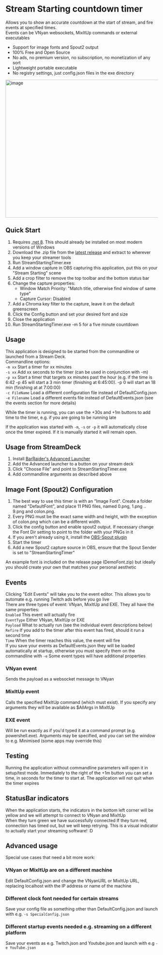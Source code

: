 # Stream Starting countdown timer
Allows you to show an accurate countdown at the start of stream, and fire events at specified times.  
Events can be VNyan websockets, MixItUp commands or external executables  
* Support for image fonts and Spout2 output
* 100% Free and Open Source  
* No ads, no premium version, no subscription, no monetization of any sort  
* Lightweight portable executable
* No registry settings, just config.json files in the exe directory
<img width="874" height="455" alt="image" src="https://github.com/user-attachments/assets/034b483b-61ff-4c9b-a49a-f72c68ad6dea" /> 

## Quick Start
1. Requires [.net 8](https://dotnet.microsoft.com/en-us/download/dotnet/8.0). This should already be installed on most modern versions of Windows
2. Download the .zip file from the [latest release](https://github.com/LumKitty/StreamStartingTimer/releases) and extract to wherever you keep your streamer tools
3. Run StreamStartingTimer.exe
4. Add a window capture in OBS capturing this application, put this on your "Stream Starting" scene
5. Add a crop filter to remove the top toolbar and the bottom status bar
6. Change the capture properties:
   - Window Match Priority: "Match title, otherwise find window of same type"
   - Capture Cursor: Disabled
8. Add a Chroma key filter to the capture, leave it on the default greenscreen
9. Click the Config button and set your desired font and size
10. Close the application
11. Run StreamStartingTimer.exe -m 5 for a five minute countdown

## Usage
This application is designed to be started from the commandline or launched from a Stream Deck.  
Commandline options:  
```-m xx``` Start a timer for xx minutes  
```-s xx``` Add xx seconds to the timer (can be used in conjunction with -m)  
```-p xx``` Start a timer that targets xx minutes past the hour (e.g. if the time is 6:42 -p 45 will start a 3 min timer (finishing at 6:45:00). -p 0 will start an 18 min (finishing at at 7:00:00)  
```-c FileName``` Load a different configuration file instead of DefaultConfig.json  
```-e Filename``` Load a different events file instead of DefaultEvents.json (see the events section for more details)  

While the timer is running, you can use the +30s and +1m buttons to add time to the timer, e.g. if you are going to be running late

If the application was started with ```-m```, ```-s``` or ```-p``` it will automatically close once the timer expired. If it is manually started it will remain open.

## Usage from StreamDeck
1. Install [BarRaider's Advanced Launcher](https://marketplace.elgato.com/product/advanced-launcher-d9a289e4-9f61-4613-9f86-0069f5897125)
2. Add the Advanced launcher to a button on your stream deck
3. Click "Choose File" and point to StreamStartingTimer.exe
4. Add commandline arguments as described above

## Image Font (Spout2) Configuration
1. The best way to use this timer is with an "Image Font". Create a folder named "DefaultFont", and place 11 PNG files, named 0.png, 1.png .. 9.png and colon.png.
2. Every PNG must be the exact same width and height, with the exception of colon.png which can be a different width.
3. Click the config button and enable spout2 output. If necessary change the Font Dir setting to point to the folder with your PNGs in it
4. If you aren't already using it, install the [OBS-Spout plugin](https://github.com/Off-World-Live/obs-spout2-plugin)
5. Start the timer
6. Add a new Spout2 capture source in OBS, ensure that the Spout Sender is set to "StreamStartingTimer"

An example font is included on the release page (DemoFont.zip) but ideally you should create your own that matches your personal aesthetic

## Events
Clicking "Edit Events" will take you to the event editor. This allows you to automate e.g. running Twitch ads before you go live  
There are three types of event: VNyan, MixItUp and EXE. They all have the same properties:  
```Enabled``` This event will actually fire  
```EventType``` Either VNyan, MixItUp or EXE  
```Payload``` What to actually run (see the individual event descriptions below)  
```Refire``` If you add to the timer after this event has fired, should it run a second time  
```Time``` When the timer reaches this value, the event will fire  
If you save your events as DefaultEvents.json they will be loaded automatically at startup, otherwise you must specify them on the commandline with ```-e```
Some event types will have additional properties

### VNyan event
Sends the payload as a websocket message to VNyan
### MixItUp event
Calls the specified MixItUp command (which must exist). If you specify any arguments they will be available as $AllArgs in MixItUp
### EXE event
Will be run exactly as if you'd typed it at a command prompt (e.g. powershell.exe). Arguments may be specified, and you can set the window to e.g. Minimised (some apps may override this)

## Testing
Running the application without commandline parameters will open it in setup/test mode. Immediately to the right of the +1m button you can set a time, in seconds for the timer to start at. The application will not quit when the timer expires  

## StatusBar indicators
When the application starts, the indicators in the bottom left corner will be yellow and we will attempt to connect to VNyan and MixItUp  
When they turn green we have successfully connected
If they turn red, connection has timed out, but we will keep retrying. This is a visual indicator to actually start your streaming software! :D

## Advanced usage
Special use cases that need a bit more work:
### VNyan or MixItUp are on a different machine
Edit DefaultConfig.json and change the VNyanURL or MixItUp URL, replacing localhost with the IP address or name of the machine
### Different clock font needed for certain streams
Save your config file as something other than DefaultConfig.json and launch with e.g. ```-s SpecialConfig.json```
### Different startup events needed e.g. streaming on a different platform
Save your events as e.g. Twitch.json and Youtube.json and launch with e.g ```-e YouTube.json```

